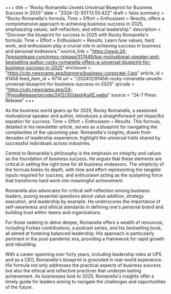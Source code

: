 +++
title = "Rocky Romanella Unveils Universal Blueprint for Business Success in 2025"
date = "2024-12-30T13:55:42Z"
draft = false
summary = "Rocky Romanella's formula, Time + Effort + Enthusiasm = Results, offers a comprehensive approach to achieving business success in 2025, emphasizing values, self-reflection, and ethical leadership."
description = "Discover the blueprint for success in 2025 with Rocky Romanella's formula: Time + Effort + Enthusiasm = Results. Learn how values, hard work, and enthusiasm play a crucial role in achieving success in business and personal endeavors."
source_link = "https://www.24-7pressrelease.com/press-release/517449/top-motivational-speaker-and-bestselling-author-rocky-romanella-offers-a-universal-blueprint-for-business-success-in-2025"
enclosure = "https://cdn.newsramp.app/banners/business-corporate-1.jpg"
article_id = 91458
feed_item_id = 9714
url = "/202412/91458-rocky-romanella-unveils-universal-blueprint-for-business-success-in-2025"
qrcode = "https://cdn.newsramp.app/24-7PressRelease/qrcode/2412/30/dashKaXE.webp"
source = "24-7 Press Release"
+++

<p>As the business world gears up for 2025, Rocky Romanella, a seasoned motivational speaker and author, introduces a straightforward yet impactful equation for success: Time + Effort + Enthusiasm = Results. This formula, detailed in his newsletter article, serves as a blueprint for navigating the complexities of the upcoming year. Romanella's insights, drawn from decades of leadership experience, highlight the universal traits shared by successful individuals across industries.</p><p>Central to Romanella's philosophy is the emphasis on integrity and values as the foundation of business success. He argues that these elements are critical in setting the right tone for all business endeavors. The simplicity of the formula belies its depth, with time and effort representing the tangible inputs required for success, and enthusiasm acting as the sustaining force that transforms hard work into meaningful achievement.</p><p>Romanella also advocates for critical self-reflection among business leaders, posing essential questions about value addition, strategy execution, and leadership by example. He underscores the importance of self-awareness and ethical standards in defining one's personal brand and building trust within teams and organizations.</p><p>For those seeking to delve deeper, Romanella offers a wealth of resources, including Forbes contributions, a podcast series, and his bestselling book, all aimed at fostering balanced leadership. His approach is particularly pertinent in the post-pandemic era, providing a framework for rapid growth and rebuilding.</p><p>With a career spanning over forty years, including leadership roles at UPS and as a CEO, Romanella's blueprint is grounded in real-world experience. His formula not only addresses the practical aspects of business success but also the ethical and reflective practices that underpin lasting achievement. As businesses look to 2025, Romanella's insights offer a timely guide for leaders aiming to navigate the challenges and opportunities of the future.</p>